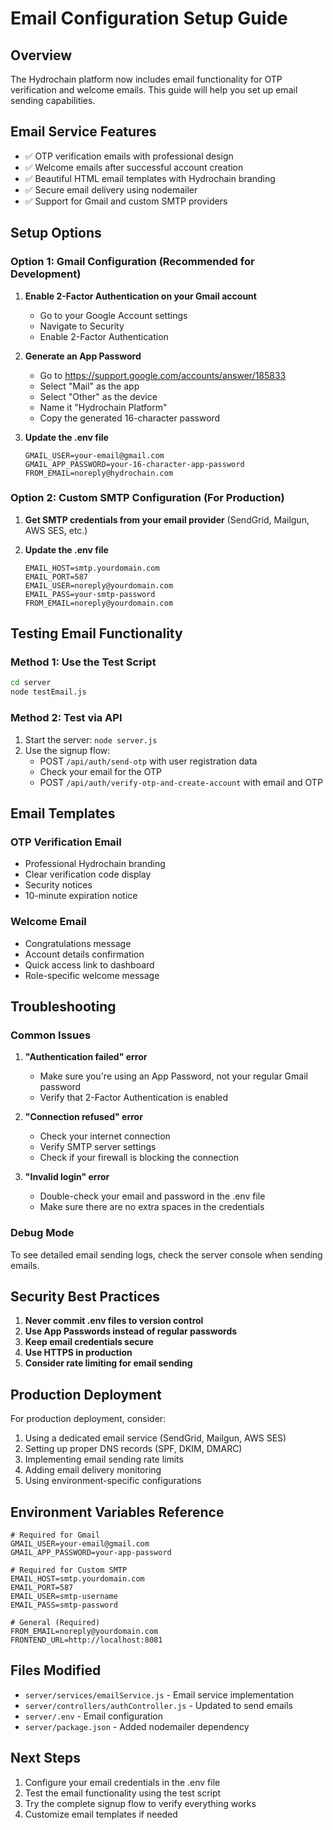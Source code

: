 # Email Configuration Setup Guide

## Overview
The Hydrochain platform now includes email functionality for OTP verification and welcome emails. This guide will help you set up email sending capabilities.

## Email Service Features
- ✅ OTP verification emails with professional design
- ✅ Welcome emails after successful account creation
- ✅ Beautiful HTML email templates with Hydrochain branding
- ✅ Secure email delivery using nodemailer
- ✅ Support for Gmail and custom SMTP providers

## Setup Options

### Option 1: Gmail Configuration (Recommended for Development)

1. **Enable 2-Factor Authentication on your Gmail account**
   - Go to your Google Account settings
   - Navigate to Security
   - Enable 2-Factor Authentication

2. **Generate an App Password**
   - Go to https://support.google.com/accounts/answer/185833
   - Select "Mail" as the app
   - Select "Other" as the device
   - Name it "Hydrochain Platform"
   - Copy the generated 16-character password

3. **Update the .env file**
   ```env
   GMAIL_USER=your-email@gmail.com
   GMAIL_APP_PASSWORD=your-16-character-app-password
   FROM_EMAIL=noreply@hydrochain.com
   ```

### Option 2: Custom SMTP Configuration (For Production)

1. **Get SMTP credentials from your email provider** (SendGrid, Mailgun, AWS SES, etc.)

2. **Update the .env file**
   ```env
   EMAIL_HOST=smtp.yourdomain.com
   EMAIL_PORT=587
   EMAIL_USER=noreply@yourdomain.com
   EMAIL_PASS=your-smtp-password
   FROM_EMAIL=noreply@yourdomain.com
   ```

## Testing Email Functionality

### Method 1: Use the Test Script
```bash
cd server
node testEmail.js
```

### Method 2: Test via API
1. Start the server: `node server.js`
2. Use the signup flow:
   - POST `/api/auth/send-otp` with user registration data
   - Check your email for the OTP
   - POST `/api/auth/verify-otp-and-create-account` with email and OTP

## Email Templates

### OTP Verification Email
- Professional Hydrochain branding
- Clear verification code display
- Security notices
- 10-minute expiration notice

### Welcome Email
- Congratulations message
- Account details confirmation
- Quick access link to dashboard
- Role-specific welcome message

## Troubleshooting

### Common Issues

1. **"Authentication failed" error**
   - Make sure you're using an App Password, not your regular Gmail password
   - Verify that 2-Factor Authentication is enabled

2. **"Connection refused" error**
   - Check your internet connection
   - Verify SMTP server settings
   - Check if your firewall is blocking the connection

3. **"Invalid login" error**
   - Double-check your email and password in the .env file
   - Make sure there are no extra spaces in the credentials

### Debug Mode
To see detailed email sending logs, check the server console when sending emails.

## Security Best Practices

1. **Never commit .env files to version control**
2. **Use App Passwords instead of regular passwords**
3. **Keep email credentials secure**
4. **Use HTTPS in production**
5. **Consider rate limiting for email sending**

## Production Deployment

For production deployment, consider:
1. Using a dedicated email service (SendGrid, Mailgun, AWS SES)
2. Setting up proper DNS records (SPF, DKIM, DMARC)
3. Implementing email sending rate limits
4. Adding email delivery monitoring
5. Using environment-specific configurations

## Environment Variables Reference

```env
# Required for Gmail
GMAIL_USER=your-email@gmail.com
GMAIL_APP_PASSWORD=your-app-password

# Required for Custom SMTP
EMAIL_HOST=smtp.yourdomain.com
EMAIL_PORT=587
EMAIL_USER=smtp-username
EMAIL_PASS=smtp-password

# General (Required)
FROM_EMAIL=noreply@yourdomain.com
FRONTEND_URL=http://localhost:8081
```

## Files Modified
- `server/services/emailService.js` - Email service implementation
- `server/controllers/authController.js` - Updated to send emails
- `server/.env` - Email configuration
- `server/package.json` - Added nodemailer dependency

## Next Steps
1. Configure your email credentials in the .env file
2. Test the email functionality using the test script
3. Try the complete signup flow to verify everything works
4. Customize email templates if needed
